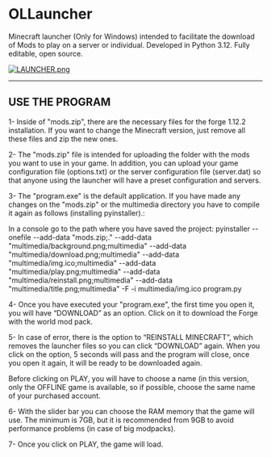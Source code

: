 # OLLauncher
 Minecraft launcher (Only for Windows) intended to facilitate the download of Mods to play on a server or individual. Developed in Python 3.12. Fully editable, open source.

[![LAUNCHER.png](https://i.postimg.cc/FHZ91Fc7/LAUNCHER.png)](https://postimg.cc/5XXcRVsV)

---------------
USE THE PROGRAM
---------------

1- Inside of "mods.zip", there are the necessary files for the forge 1.12.2 installation. If you want to change the Minecraft version, just remove all these files and zip the new ones.

2- The "mods.zip" file is intended for uploading the folder with the mods you want to use in your game. In addition, you can upload your game configuration file (options.txt) or the server configuration file (server.dat) so that anyone using the launcher will have a preset configuration and servers. 

3- The "program.exe" is the default application. If you have made any changes on the "mods.zip" or the multimedia directory you have to compile it again as follows (installing pyinstaller).:

In a console go to the path where you have saved the project:
pyinstaller --onefile --add-data "mods.zip;." --add-data "multimedia/background.png;multimedia" --add-data "multimedia/download.png;multimedia" --add-data "multimedia/img.ico;multimedia" --add-data "multimedia/play.png;multimedia" --add-data "multimedia/reinstall.png;multimedia" --add-data "multimedia/title.png;multimedia" -F -i multimedia/img.ico program.py

4- Once you have executed your "program.exe", the first time you open it, you will have “DOWNLOAD” as an option. Click on it to download the Forge with the world mod pack.

5- In case of error, there is the option to “REINSTALL MINECRAFT”, which removes the launcher files so you can click “DOWNLOAD” again. When you click on the option, 5 seconds will pass and the program will close, once you open it again, it will be ready to be downloaded again.

Before clicking on PLAY, you will have to choose a name (in this version, only the OFFLINE game is available, so if possible, choose the same name of your purchased account.

6- With the slider bar you can choose the RAM memory that the game will use. The minimum is 7GB, but it is recommended from 9GB to avoid performance problems (in case of big modpacks).

7- Once you click on PLAY, the game will load.
